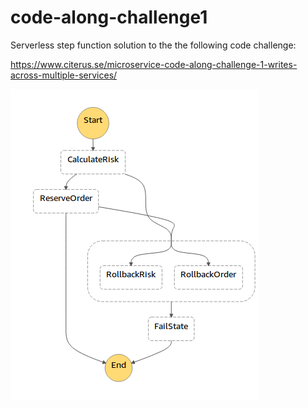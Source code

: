 # code-along-challenge1

Serverless step function solution to the the following code challenge:

https://www.citerus.se/microservice-code-along-challenge-1-writes-across-multiple-services/

![alt text](stepFunction.png)